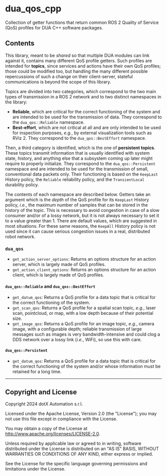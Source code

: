 # dua_qos_cpp

Collection of getter functions that return common ROS 2 Quality of Service (QoS) profiles for DUA C++ software packages.

## Contents

This library, meant to be *shared* so that multiple DUA modules can link against it, contains many different QoS profile getters. Such profiles are intended for **topics**, since services and actions have their own QoS profiles; those could be modified too, but handling the many different possible repercussions of such a change on their client-server, stateful communications is beyond the scope of this library.

Topics are divided into two categories, which correspond to the two main types of transmission in a ROS 2 network and to two distinct namespaces in the library:

- **Reliable**, which are critical for the correct functioning of the system and are intended to be used for the transmission of data. They correspond to the `dua_qos::Reliable` namespace.
- **Best-effort**, which are not critical at all and are only intended to be used for inspection purposes, *e.g.*, by external visualization tools such as RViz 2. They correspond to the `dua_qos::BestEffort` namespace.

Then, a third category is identified, which is the one of **persistent topics**. These topics transmit information that is usually identified with system state, history, and anything else that a subsystem coming up later might require to properly initialize. They correspond to the `dua_qos::Persistent` namespace and are intended to be used for the transmission of small, conventional data packets only. Their functioning is based on the `KeepLast` History policy, the `Reliable` reliability policy, and the `TransientLocal` durability policy.

The contents of each namespace are described below. Getters take an argument which is the *depth* of the QoS profile for its `KeepLast` History policy, *i.e.*, the maximum number of samples that can be stored in the history of the topic. This is necessary to avoid congestion in case of a slow consumer and/or of a lossy network, but it is not always necessary to set it to a value greater than 1. There are default values, which are suggested in most situations. For these same reasons, the `KeepAll` History policy is not used since it can cause serious congestion issues in a real, distributed robot network.

### `dua_qos`

- `get_action_server_options`: Returns an options structure for an action server, which is largely made of QoS profiles.
- `get_action_client_options`: Returns an options structure for an action client, which is largely made of QoS profiles.

#### `dua_qos::Reliable` and `dua_qos::BestEffort`

- `get_datum_qos`: Returns a QoS profile for a data topic that is critical for the correct functioning of the system.
- `get_scan_qos`: Returns a QoS profile for a spatial scan topic, *e.g.*, laser scan, pointcloud, or map, with a low depth because of their potential size.
- `get_image_qos`: Returns a QoS profile for an image topic, *e.g.*, camera image, with a configurable depth; reliable transmission of large messages such as images is very bandwidth-intensive and could clog a DDS network over a lossy link (*i.e.*, WiFi), so use this with care.

#### `dua_qos::Persistent`

- `get_datum_qos`: Returns a QoS profile for a data topic that is critical for the correct functioning of the system and/or whose information must be retained for a long time.

---

## Copyright and License

Copyright 2024 dotX Automation s.r.l.

Licensed under the Apache License, Version 2.0 (the "License"); you may not use this file except in compliance with the License.

You may obtain a copy of the License at <http://www.apache.org/licenses/LICENSE-2.0>.

Unless required by applicable law or agreed to in writing, software distributed under the License is distributed on an "AS IS" BASIS, WITHOUT WARRANTIES OR CONDITIONS OF ANY KIND, either express or implied.

See the License for the specific language governing permissions and limitations under the License.
